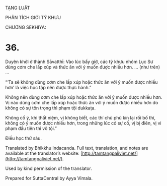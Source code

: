  

TẠNG LUẬT

PHÂN TÍCH GIỚI TỲ KHƯU

CHƯƠNG SEKHIYA:

# 36.

Duyên khởi ở thành Sāvatthī: Vào lúc bấy giờ, các tỳ khưu nhóm Lục Sư dùng cơm che lấp xúp và thức ăn với ý muốn được nhiều hơn. … (như trên) …

“‘Ta sẽ không dùng cơm che lấp xúp hoặc thức ăn với ý muốn được nhiều hơn’ là việc học tập nên được thực hành.”

Không nên dùng cơm che lấp xúp hoặc thức ăn với ý muốn được nhiều hơn. Vị nào dùng cơm che lấp xúp hoặc thức ăn với ý muốn được nhiều hơn do không có sự tôn trọng thì phạm tội dukkaṭa.

Không cố ý, khi thất niệm, vị không biết, các thí chủ phủ kín lại rồi bố thí, không có ý muốn được nhiều hơn, trong những lúc có sự cố, vị bị điên, vị vi phạm đầu tiên thì vô tội.”

Điều học thứ sáu.

Translated by Bhikkhu Indacanda. Full text, translation, and notes are available at the translator’s website: [http://tamtangpaliviet.net/](http://tamtangpaliviet.net/).

Used by kind permission of the translator.

Prepared for SuttaCentral by Ayya Vimala.